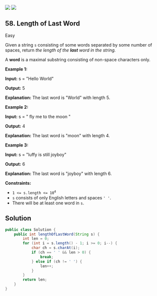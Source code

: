 [![](https://img.shields.io/github/stars/javadev/LeetCode-in-Java?label=Stars&style=flat-square)](https://github.com/javadev/LeetCode-in-Java)
[![](https://img.shields.io/github/forks/javadev/LeetCode-in-Java?label=Fork%20me%20on%20GitHub%20&style=flat-square)](https://github.com/javadev/LeetCode-in-Java/fork)

## 58\. Length of Last Word

Easy

Given a string `s` consisting of some words separated by some number of spaces, return _the length of the **last** word in the string._

A **word** is a maximal substring consisting of non-space characters only.

**Example 1:**

**Input:** s = "Hello World"

**Output:** 5

**Explanation:** The last word is "World" with length 5. 

**Example 2:**

**Input:** s = " fly me to the moon "

**Output:** 4

**Explanation:** The last word is "moon" with length 4. 

**Example 3:**

**Input:** s = "luffy is still joyboy"

**Output:** 6

**Explanation:** The last word is "joyboy" with length 6. 

**Constraints:**

*   <code>1 <= s.length <= 10<sup>4</sup></code>
*   `s` consists of only English letters and spaces `' '`.
*   There will be at least one word in `s`.

## Solution

```java
public class Solution {
    public int lengthOfLastWord(String s) {
        int len = 0;
        for (int i = s.length() - 1; i >= 0; i--) {
            char ch = s.charAt(i);
            if (ch == ' ' && len > 0) {
                break;
            } else if (ch != ' ') {
                len++;
            }
        }
        return len;
    }
}
```